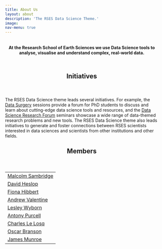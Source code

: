 ```yaml
---
title: About Us
layout: about
description: 'The RSES Data Science Theme.'
image:
nav-menu: true
---
```


<section id="banner" class="style2">
  <div class="inner">
  <span class="image">
  <img src="{{ site.baseurl }}/%7B%7B%20page.image%20%7D%7D" alt="">
</span>
  <header class="major">

  <h4>At the Research School of Earth Sciences we use Data Science tools to analyse, visualise and understand complex, real-world data.</h4>

  </header>
  
  <!-- <div class="content">

  {{ page.description }}

  </div> -->

</div>
</section>

<div id="main">

<section id="one">
<div class="inner">
  <header class="major">
    <h2>Initiatives</h2>
  </header>

  <p>The RSES Data Science theme leads several initiatives. For example, the <a href="{{ site.baseurl}}{% link datasurgery.md%}">Data Surgery</a> sessions provide a forum for PhD students to discuss and learn about cutting-edge data science tools and resources, and the <a href="{{ site.baseurl}}{% link researchchallenges.md%}">Data Science Research Forum</a> seminars showcase a wide range of data-themed research problems and new tools. The RSES Data Science theme also leads initiatives to generate and foster connections between RSES scientists interested in data sciences and scientists from other institutions and other fields.</p>
  
  <header class="major">
    <h2>Members</h2>
  </header>

  <table>
    <tr><td><a href="http://rses.anu.edu.au/~malcolm/">Malcolm Sambridge</a></td></tr>
    <tr><td><a href="http://rses.anu.edu.au/people/david-heslop">David Heslop</a></td></tr>
    <tr><td><a href="http://rses.anu.edu.au/people/fiona-hibbert">Fiona Hibbert</a></td></tr>
    <tr><td><a href="http://rses.anu.edu.au/~andrewv/">Andrew Valentine</a></td></tr>
    <tr><td><a href="https://researchers.anu.edu.au/researchers/wyborn-lai">Lesley Wyborn</a></td></tr>
    <tr><td><a href="http://rses.anu.edu.au/people/anthony-purcell">Antony Purcell</a></td></tr>
    <tr><td><a href="http://rses.anu.edu.au/people/charles-le-losq">Charles Le Losq</a></td></tr>
    <tr><td><a href="http://rses.anu.edu.au/people/oscar-branson">Oscar Branson</a></td></tr>
    <tr><td><a href="http://www.physics.mun.ca/~jmunroe/">James Munroe</a></td></tr>
  </table>

</div>
</section>
</div>
